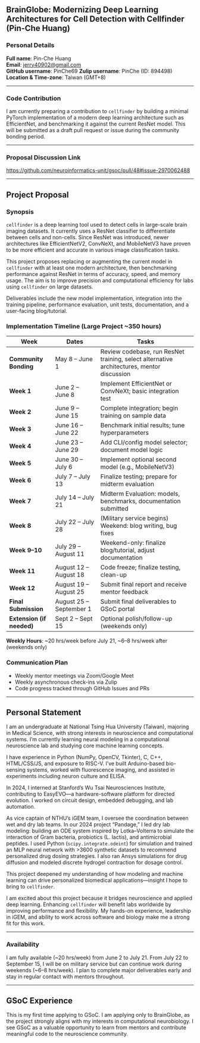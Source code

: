 ## BrainGlobe: Modernizing Deep Learning Architectures for Cell Detection with Cellfinder (Pin-Che Huang)

### Personal Details

**Full name**: Pin-Che Huang  
**Email**: jerry40902@gmail.com  
**GitHub username**: PinChe69 
**Zulip username**: PinChe (ID: 894498)
**Location & Time-zone**: Taiwan (GMT+8)  

---

### Code Contribution
I am currently preparing a contribution to `cellfinder` by building a minimal PyTorch implementation of a modern deep learning architecture such as EfficientNet, and benchmarking it against the current ResNet model. This will be submitted as a draft pull request or issue during the community bonding period.

---

### Proposal Discussion Link
https://github.com/neuroinformatics-unit/gsoc/pull/48#issue-2970062488

---

## Project Proposal

### Synopsis
`cellfinder` is a deep learning tool used to detect cells in large-scale brain imaging datasets. It currently uses a ResNet classifier to differentiate between cells and non-cells. Since ResNet was introduced, newer architectures like EfficientNetV2, ConvNeXt, and MobileNetV3 have proven to be more efficient and accurate in various image classification tasks.

This project proposes replacing or augmenting the current model in `cellfinder` with at least one modern architecture, then benchmarking performance against ResNet in terms of accuracy, speed, and memory usage. The aim is to improve precision and computational efficiency for labs using `cellfinder` on large datasets.

Deliverables include the new model implementation, integration into the training pipeline, performance evaluation, unit tests, documentation, and a user-facing blog/tutorial.

### Implementation Timeline (Large Project ~350 hours)

| Week | Dates | Tasks |
|------|-------|-------|
| **Community Bonding** | May 8 – June 1 | Review codebase, run ResNet training, select alternative architectures, mentor discussion |
| **Week 1** | June 2 – June 8 | Implement EfficientNet or ConvNeXt; basic integration test |
| **Week 2** | June 9 – June 15 | Complete integration; begin training on sample data |
| **Week 3** | June 16 – June 22 | Benchmark initial results; tune hyperparameters |
| **Week 4** | June 23 – June 29 | Add CLI/config model selector; document model logic |
| **Week 5** | June 30 – July 6 | Implement optional second model (e.g., MobileNetV3) |
| **Week 6** | July 7 – July 13 | Finalize testing; prepare for midterm evaluation |
| **Week 7** | July 14 – July 21 | Midterm Evaluation: models, benchmarks, documentation submitted |
| **Week 8** | July 22 – July 28 | (Military service begins) Weekend: blog writing, bug fixes |
| **Week 9–10** | July 29 – August 11 | Weekend-only: finalize blog/tutorial, adjust documentation |
| **Week 11** | August 12 – August 18 | Code freeze; finalize testing, clean-up |
| **Week 12** | August 19 – August 25 | Submit final report and receive mentor feedback |
| **Final Submission** | August 25 – September 1 | Submit final deliverables to GSoC portal |
| **Extension (if needed)** | Sept 2 – Sept 15 | Optional polish/follow-up (weekends only) |

**Weekly Hours**: ~20 hrs/week before July 21, ~6–8 hrs/week after (weekends only)

### Communication Plan
- Weekly mentor meetings via Zoom/Google Meet  
- Weekly asynchronous check-ins via Zulip  
- Code progress tracked through GitHub Issues and PRs

---

## Personal Statement

I am an undergraduate at National Tsing Hua University (Taiwan), majoring in Medical Science, with strong interests in neuroscience and computational systems. I’m currently learning neural modeling in a computational neuroscience lab and studying core machine learning concepts.

I have experience in Python (NumPy, OpenCV, Tkinter), C, C++, HTML/CSS/JS, and exposure to RISC-V. I’ve built Arduino-based bio-sensing systems, worked with fluorescence imaging, and assisted in experiments including neuron culture and ELISA.

In 2024, I interned at Stanford’s Wu Tsai Neurosciences Institute, contributing to EasyEVO—a hardware-software platform for directed evolution. I worked on circuit design, embedded debugging, and lab automation.

As vice captain of NTHU’s iGEM team, I oversee the coordination between wet and dry lab teams. In our 2024 project “Pandage,” I led dry lab modeling: building an ODE system inspired by Lotka–Volterra to simulate the interaction of Gram bacteria, probiotics (L. lactis), and antimicrobial peptides. I used Python (`scipy.integrate.odeint`) for simulation and trained an MLP neural network with >3600 synthetic datasets to recommend personalized drug dosing strategies. I also ran Ansys simulations for drug diffusion and modeled discrete hydrogel contraction for dosage control.

This project deepened my understanding of how modeling and machine learning can drive personalized biomedical applications—insight I hope to bring to `cellfinder`.

I am excited about this project because it bridges neuroscience and applied deep learning. Enhancing `cellfinder` will benefit labs worldwide by improving performance and flexibility. My hands-on experience, leadership in iGEM, and ability to work across software and biology make me a strong fit for this work.

---

### Availability
I am fully available (~20 hrs/week) from June 2 to July 21. From July 22 to September 15, I will be on military service but can continue work during weekends (~6–8 hrs/week). I plan to complete major deliverables early and stay in regular contact with mentors throughout.

---

## GSoC Experience
This is my first time applying to GSoC. I am applying only to BrainGlobe, as the project strongly aligns with my interests in computational neurobiology. I see GSoC as a valuable opportunity to learn from mentors and contribute meaningful code to the neuroscience community.
